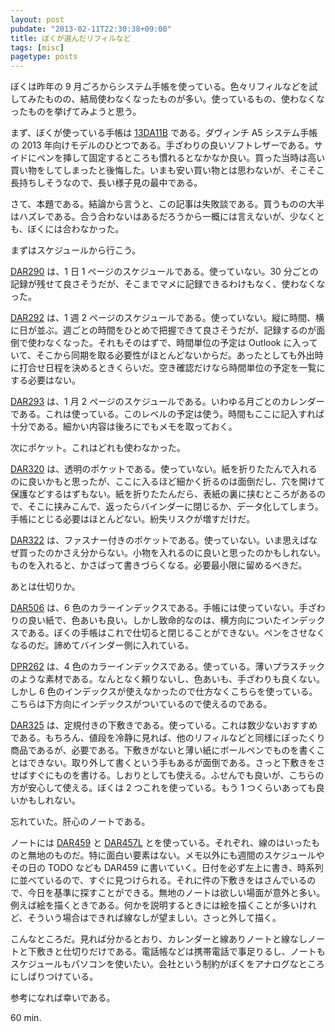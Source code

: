 ```yaml
---
layout: post
pubdate: "2013-02-11T22:30:38+09:00"
title: ぼくが選んだリフィルなど
tags: [misc]
pagetype: posts
---
```

ぼくは昨年の 9 月ごろからシステム手帳を使っている。色々リフィルなどを試してみたものの、結局使わなくなったものが多い。使っているもの、使わなくなったものを挙げてみようと思う。

まず、ぼくが使っている手帳は [13DA11B][13DA11B] である。ダヴィンチ A5 システム手帳の 2013 年向けモデルのひとつである。手ざわりの良いソフトレザーである。サイドにペンを挿して固定するところも慣れるとなかなか良い。買った当時は高い買い物をしてしまったと後悔した。いまも安い買い物とは思わないが、そこそこ長持ちしそうなので、長い様子見の最中である。

さて、本題である。結論から言うと、この記事は失敗談である。買うものの大半はハズレである。合う合わないはあるだろうから一概には言えないが、少なくとも、ぼくには合わなかった。

まずはスケジュールから行こう。

[DAR290][DAR290] は、1 日 1 ページのスケジュールである。使っていない。30 分ごとの記録が残せて良さそうだが、そこまでマメに記録できるわけもなく、使わなくなった。

[DAR292][DAR292] は、1 週 2 ページのスケジュールである。使っていない。縦に時間、横に日が並ぶ。週ごとの時間をひとめで把握できて良さそうだが、記録するのが面倒で使わなくなった。それもそのはずで、時間単位の予定は Outlook に入っていて、そこから同期を取る必要性がほとんどないからだ。あったとしても外出時に打合せ日程を決めるときくらいだ。空き確認だけなら時間単位の予定を一覧にする必要はない。

[DAR293][DAR293] は、1 月 2 ページのスケジュールである。いわゆる月ごとのカレンダーである。これは使っている。このレベルの予定は使う。時間もここに記入すれば十分である。細かい内容は後ろにでもメモを取っておく。

次にポケット。これはどれも使わなかった。

[DAR320][DAR320] は、透明のポケットである。使っていない。紙を折りたたんで入れるのに良いかもと思ったが、ここに入るほど細かく折るのは面倒だし、穴を開けて保護などするはずもない。紙を折りたたんだら、表紙の裏に挟むところがあるので、そこに挟みこんで、返ったらバインダーに閉じるか、データ化してしまう。手帳にとじる必要はほとんどない。紛失リスクが増すだけだ。

[DAR322][DAR322] は、ファスナー付きのポケットである。使っていない。いま思えばなぜ買ったのかさえ分からない。小物を入れるのに良いと思ったのかもしれない。ものを入れると、かさばって書きづらくなる。必要最小限に留めるべきだ。

あとは仕切りか。

[DAR506][DAR506] は、6 色のカラーインデックスである。手帳には使っていない。手ざわりの良い紙で、色あいも良い。しかし致命的なのは、横方向についたインデックスである。ぼくの手帳はこれで仕切ると閉じることができない。ペンをさせなくなるのだ。諦めてバインダー側に入れている。

[DPR262][DPR262] は、4 色のカラーインデックスである。使っている。薄いプラスチックのような素材である。なんとなく頼りないし、色あいも、手ざわりも良くない。しかし 6 色のインデックスが使えなかったので仕方なくこちらを使っている。こちらは下方向にインデックスがついているので使えるのである。

[DAR325][DAR325] は、定規付きの下敷きである。使っている。これは数少ないおすすめである。もちろん、値段を冷静に見れば、他のリフィルなどと同様にぼったくり商品であるが、必要である。下敷きがないと薄い紙にボールペンでものを書くことはできない。取り外して書くという手もあるが面倒である。さっと下敷きをさせばすぐにものを書ける。しおりとしても使える。ふせんでも良いが、こちらの方が安心して使える。ぼくは 2 つこれを使っている。もう 1 つくらいあっても良いかもしれない。

忘れていた。肝心のノートである。

ノートには [DAR459][DAR459] と [DAR457L][DAR457L] とを使っている。それぞれ、線のはいったものと無地のものだ。特に面白い要素はない。メモ以外にも週間のスケジュールやその日の TODO なども DAR459 に書いていく。日付を必ず左上に書き、時系列に並べているので、すぐに見つけられる。それに件の下敷きをはさんでいるので、今日を基準に探すことができる。無地のノートは欲しい場面が意外と多い。例えば絵を描くときである。何かを説明するときには絵を描くことが多いけれど、そういう場合はできれば線なしが望ましい。さっと外して描く。

こんなところだ。見れば分かるとおり、カレンダーと線ありノートと線なしノートと下敷きと仕切りだけである。電話帳などは携帯電話で事足りるし、ノートもスケジュールもパソコンを使いたい。会社という制約がぼくをアナログなところにしばりつけている。

参考になれば幸いである。

60 min.

[13DA11B]: http://amazon.jp/o/ASIN/B009KIU5Q2/bouzuya-22
[DAR290]: http://amazon.jp/o/ASIN/B001DIXGL8/bouzuya-22
[DAR292]: http://amazon.jp/o/ASIN/B001DIXGKO/bouzuya-22
[DAR293]: http://amazon.jp/o/ASIN/B0018HCTNA/bouzuya-22
[DAR320]: http://amazon.jp/o/ASIN/B0018HEWS0/bouzuya-22
[DAR322]: http://amazon.jp/o/ASIN/B0018HCTOO/bouzuya-22
[DAR325]: http://amazon.jp/o/ASIN/B001CSJO8S/bouzuya-22
[DAR459]: http://amazon.jp/o/ASIN/B0018HJVUE/bouzuya-22
[DAR457L]: http://amazon.jp/o/ASIN/B0018HGRNS/bouzuya-22
[DAR506]: http://amazon.jp/o/ASIN/B00195EFOC/bouzuya-22
[DPR262]: http://amazon.jp/o/ASIN/B0018HHWL4/bouzuya-22

